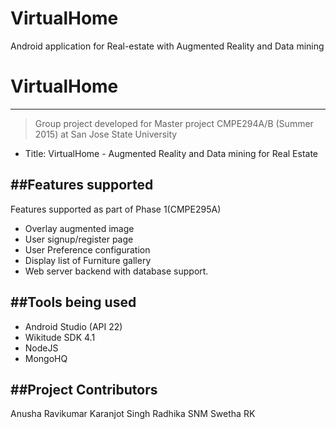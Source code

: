 # VirtualHome
Android application for Real-estate with Augmented Reality and Data mining

# VirtualHome
--------------
> Group project developed for Master project CMPE294A/B (Summer 2015)
> at San Jose State University
 - Title: VirtualHome - Augmented Reality and Data mining for Real Estate
 
##Features supported
--------------
 Features supported as part of Phase 1(CMPE295A)
 * Overlay augmented image
 * User signup/register page
 * User Preference configuration
 * Display list of Furniture gallery
 * Web server backend with database support. 

##Tools being used
--------------
* Android Studio (API 22)
* Wikitude SDK 4.1
* NodeJS
* MongoHQ

##Project Contributors
----------------------
Anusha Ravikumar
Karanjot Singh
Radhika SNM
Swetha RK


